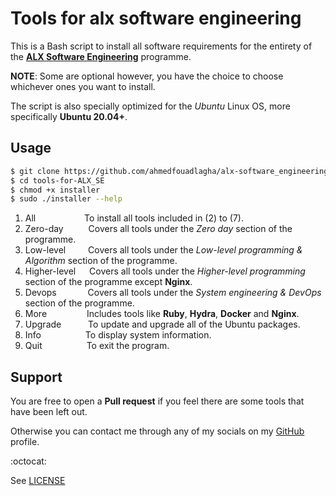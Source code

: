 # Tools for alx software engineering

This is a Bash script to install all software requirements for the entirety
of the **[ALX Software Engineering](https://intranet.alxswe.com)** programme.

**NOTE**: Some are optional however, you have the choice to
choose whichever ones you want to install.

The script is also specially optimized for the *Ubuntu* Linux OS, more
specifically **Ubuntu 20.04+**.

## Usage

```bash
$ git clone https://github.com/ahmedfouadlagha/alx-software_engineering-tools.git
$ cd tools-for-ALX_SE
$ chmod +x installer
$ sudo ./installer --help
```
1) All &emsp;&emsp;&emsp;&emsp;&emsp; To install all tools included in (2) to (7).  
2) Zero-day &emsp;&emsp;&nbsp; Covers all tools under the *Zero day* section of the programme.  
3) Low-level &emsp;&emsp; Covers all tools under the *Low-level programming & Algorithm* section of the programme.  
4) Higher-level &emsp; Covers all tools under the *Higher-level programming* section of the programme except __Nginx__.  
5) Devops &emsp;&emsp;&ensp;&ensp; Covers all tools under the *System engineering & DevOps* section of the programme.  
6) More &emsp;&emsp;&emsp;&emsp; Includes tools like **Ruby**, **Hydra**, **Docker** and **Nginx**.  
7) Upgrade &emsp;&emsp;&ensp; To update and upgrade all of the Ubuntu packages.  
8) Info &emsp;&emsp;&emsp;&emsp;&ensp; To display system information.  
9) Quit &emsp;&emsp;&emsp;&emsp;&ensp; To exit the program.  

## Support

You are free to open a __Pull request__ if you feel there are some tools
that have been left out.

Otherwise you can contact me through any of my socials on my
[GitHub](https://github.com/ahmedfouadlagha) profile.

:octocat:

See [LICENSE](https://github.com/ahmedfouadlagha/alx-software_engineering-tools/blob/main/LICENSE)
